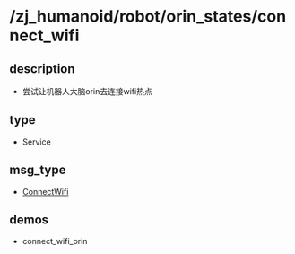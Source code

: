# /zj_humanoid/robot/orin_states/connect_wifi

## description
- 尝试让机器人大脑orin去连接wifi热点

## type
- Service

## msg_type
- [ConnectWifi](../../../../../zj_humanoid_types.md#ConnectWifi)

## demos
- connect_wifi_orin

